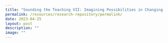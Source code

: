 ```yaml
---
title: "Sounding the Teaching VII: Imagining Possibilities in Changing Times"
permalink: /resources/research-repository/permalink/
date: 2023-04-25
layout: post
description: ""
image: ""
---
```

